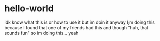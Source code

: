 # hello-world
idk know what this is or how to use it but im doin it anyway
I;m doing this because I found that one of my friends had this and though "huh, that sounds fun" so im doing this... yeah
